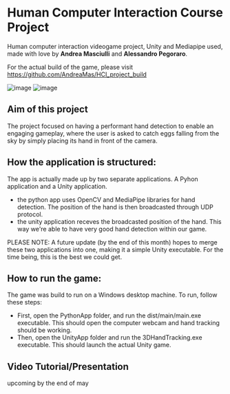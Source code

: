 # Human Computer Interaction Course Project
Human computer interaction videogame project, Unity and Mediapipe used, made with love by **Andrea Masciulli** and **Alessandro Pegoraro**. 

For the actual build of the game, please visit https://github.com/AndreaMas/HCI_project_build

![image](https://user-images.githubusercontent.com/32450751/166153226-ddaf85f6-538f-4f5c-b7b5-533466f72196.png)
![image](https://user-images.githubusercontent.com/32450751/166153185-3aa2c2c6-6679-48e2-82c0-369f2c4cf9af.png)

## Aim of this project
The project focused on having a performant hand detection to enable an engaging gameplay, where the user is asked to catch eggs falling from the sky by simply placing its hand in front of the camera.


## How the application is structured:
The app is actually made up by two separate applications. A Pyhon application and a Unity application. 
- the python app uses OpenCV and MediaPipe libraries for hand detection. The position of the hand is then broadcasted through UDP protocol.
- the unity application receves the broadcasted position of the hand. This way we're able to have very good hand detection within our game.

PLEASE NOTE: A future update (by the end of this month) hopes to merge these two applications into one, making it a simple Unity executable. For the time being, this is the best we could get.

## How to run the game:
The game was build to run on a Windows desktop machine. To run, follow these steps:
- First, open the PythonApp folder, and run the dist/main/main.exe executable. This should open the computer webcam and hand tracking should be working.
- Then, open the UnityApp folder and run the 3DHandTracking.exe executable. This should launch the actual Unity game.

## Video Tutorial/Presentation
upcoming by the end of may


